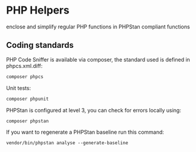 # PHP Helpers
enclose and simplify regular PHP functions in PHPStan compliant functions

Coding standards
----------------
PHP Code Sniffer is available via composer, the standard used is defined in phpcs.xml.diff:
````bash
composer phpcs
````

Unit tests:
````bash
composer phpunit
````

PHPStan is configured at level 3, you can check for errors locally using:
`````bash
composer phpstan
`````

If you want to regenerate a PHPStan baseline run this command:
```
vendor/bin/phpstan analyse --generate-baseline
```
